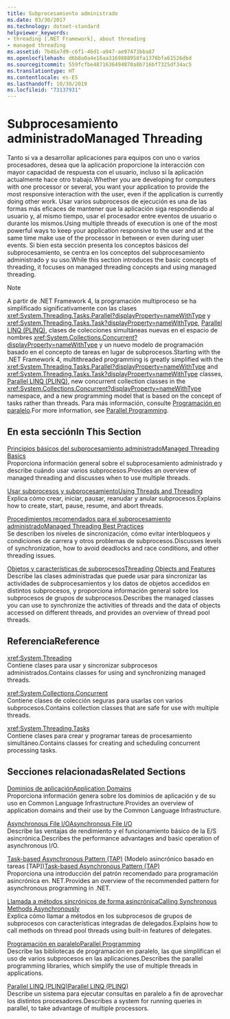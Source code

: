 ```yaml
---
title: Subprocesamiento administrado
ms.date: 03/30/2017
ms.technology: dotnet-standard
helpviewer_keywords:
- threading [.NET Framework], about threading
- managed threading
ms.assetid: 7b46a7d9-c6f1-46d1-a947-ae97471bba87
ms.openlocfilehash: d6b8a0a4e16aa3169888958fa1376bfa61526dbd
ms.sourcegitcommit: 559fcfbe4871636494870a8b716bf7325df34ac5
ms.translationtype: HT
ms.contentlocale: es-ES
ms.lasthandoff: 10/30/2019
ms.locfileid: "73137931"
---
```

# <a name="managed-threading"></a><span data-ttu-id="a3574-102">Subprocesamiento administrado</span><span class="sxs-lookup"><span data-stu-id="a3574-102">Managed Threading</span></span>
<span data-ttu-id="a3574-103">Tanto si va a desarrollar aplicaciones para equipos con uno o varios procesadores, desea que la aplicación proporcione la interacción con mayor capacidad de respuesta con el usuario, incluso si la aplicación actualmente hace otro trabajo.</span><span class="sxs-lookup"><span data-stu-id="a3574-103">Whether you are developing for computers with one processor or several, you want your application to provide the most responsive interaction with the user, even if the application is currently doing other work.</span></span> <span data-ttu-id="a3574-104">Usar varios subprocesos de ejecución es una de las formas más eficaces de mantener que la aplicación siga respondiendo al usuario y, al mismo tiempo, usar el procesador entre eventos de usuario o durante los mismos.</span><span class="sxs-lookup"><span data-stu-id="a3574-104">Using multiple threads of execution is one of the most powerful ways to keep your application responsive to the user and at the same time make use of the processor in between or even during user events.</span></span> <span data-ttu-id="a3574-105">Si bien esta sección presenta los conceptos básicos del subprocesamiento, se centra en los conceptos del subprocesamiento administrado y su uso.</span><span class="sxs-lookup"><span data-stu-id="a3574-105">While this section introduces the basic concepts of threading, it focuses on managed threading concepts and using managed threading.</span></span>  
  
> [!NOTE]
> <span data-ttu-id="a3574-106">A partir de .NET Framework 4, la programación multiproceso se ha simplificado significativamente con las clases <xref:System.Threading.Tasks.Parallel?displayProperty=nameWithType> y <xref:System.Threading.Tasks.Task?displayProperty=nameWithType>, [Parallel LINQ (PLINQ)](../../../docs/standard/parallel-programming/parallel-linq-plinq.md), clases de colecciones simultáneas nuevas en el espacio de nombres <xref:System.Collections.Concurrent?displayProperty=nameWithType> y un nuevo modelo de programación basado en el concepto de tareas en lugar de subprocesos.</span><span class="sxs-lookup"><span data-stu-id="a3574-106">Starting with the .NET Framework 4, multithreaded programming is greatly simplified with the <xref:System.Threading.Tasks.Parallel?displayProperty=nameWithType> and <xref:System.Threading.Tasks.Task?displayProperty=nameWithType> classes, [Parallel LINQ (PLINQ)](../../../docs/standard/parallel-programming/parallel-linq-plinq.md), new concurrent collection classes in the <xref:System.Collections.Concurrent?displayProperty=nameWithType> namespace, and a new programming model that is based on the concept of tasks rather than threads.</span></span> <span data-ttu-id="a3574-107">Para más información, consulte [Programación en paralelo](../../../docs/standard/parallel-programming/index.md).</span><span class="sxs-lookup"><span data-stu-id="a3574-107">For more information, see [Parallel Programming](../../../docs/standard/parallel-programming/index.md).</span></span>  
  
## <a name="in-this-section"></a><span data-ttu-id="a3574-108">En esta sección</span><span class="sxs-lookup"><span data-stu-id="a3574-108">In This Section</span></span>  
 [<span data-ttu-id="a3574-109">Principios básicos del subprocesamiento administrado</span><span class="sxs-lookup"><span data-stu-id="a3574-109">Managed Threading Basics</span></span>](../../../docs/standard/threading/managed-threading-basics.md)  
 <span data-ttu-id="a3574-110">Proporciona información general sobre el subprocesamiento administrado y describe cuándo usar varios subprocesos.</span><span class="sxs-lookup"><span data-stu-id="a3574-110">Provides an overview of managed threading and discusses when to use multiple threads.</span></span>  
  
 [<span data-ttu-id="a3574-111">Usar subprocesos y subprocesamiento</span><span class="sxs-lookup"><span data-stu-id="a3574-111">Using Threads and Threading</span></span>](../../../docs/standard/threading/using-threads-and-threading.md)  
 <span data-ttu-id="a3574-112">Explica cómo crear, iniciar, pausar, reanudar y anular subprocesos.</span><span class="sxs-lookup"><span data-stu-id="a3574-112">Explains how to create, start, pause, resume, and abort threads.</span></span>  
  
 [<span data-ttu-id="a3574-113">Procedimientos recomendados para el subprocesamiento administrado</span><span class="sxs-lookup"><span data-stu-id="a3574-113">Managed Threading Best Practices</span></span>](../../../docs/standard/threading/managed-threading-best-practices.md)  
 <span data-ttu-id="a3574-114">Se describen los niveles de sincronización, cómo evitar interbloqueos y condiciones de carrera y otros problemas de subprocesos.</span><span class="sxs-lookup"><span data-stu-id="a3574-114">Discusses levels of synchronization, how to avoid deadlocks and race conditions, and other threading issues.</span></span>  
  
 [<span data-ttu-id="a3574-115">Objetos y características de subprocesos</span><span class="sxs-lookup"><span data-stu-id="a3574-115">Threading Objects and Features</span></span>](../../../docs/standard/threading/threading-objects-and-features.md)  
 <span data-ttu-id="a3574-116">Describe las clases administradas que puede usar para sincronizar las actividades de subprocesamientos y los datos de objetos accedidos en distintos subprocesos, y proporciona información general sobre los subprocesos de grupos de subprocesos.</span><span class="sxs-lookup"><span data-stu-id="a3574-116">Describes the managed classes you can use to synchronize the activities of threads and the data of objects accessed on different threads, and provides an overview of thread pool threads.</span></span>  
  
## <a name="reference"></a><span data-ttu-id="a3574-117">Referencia</span><span class="sxs-lookup"><span data-stu-id="a3574-117">Reference</span></span>  
 <xref:System.Threading>  
 <span data-ttu-id="a3574-118">Contiene clases para usar y sincronizar subprocesos administrados.</span><span class="sxs-lookup"><span data-stu-id="a3574-118">Contains classes for using and synchronizing managed threads.</span></span>  
  
 <xref:System.Collections.Concurrent>  
 <span data-ttu-id="a3574-119">Contiene clases de colección seguras para usarlas con varios subprocesos.</span><span class="sxs-lookup"><span data-stu-id="a3574-119">Contains collection classes that are safe for use with multiple threads.</span></span>  
  
 <xref:System.Threading.Tasks>  
 <span data-ttu-id="a3574-120">Contiene clases para crear y programar tareas de procesamiento simultáneo.</span><span class="sxs-lookup"><span data-stu-id="a3574-120">Contains classes for creating and scheduling concurrent processing tasks.</span></span>  
  
## <a name="related-sections"></a><span data-ttu-id="a3574-121">Secciones relacionadas</span><span class="sxs-lookup"><span data-stu-id="a3574-121">Related Sections</span></span>  
 [<span data-ttu-id="a3574-122">Dominios de aplicación</span><span class="sxs-lookup"><span data-stu-id="a3574-122">Application Domains</span></span>](../../../docs/framework/app-domains/application-domains.md)  
 <span data-ttu-id="a3574-123">Proporciona información genera sobre los dominios de aplicación y de su uso en Common Language Infrastructure.</span><span class="sxs-lookup"><span data-stu-id="a3574-123">Provides an overview of application domains and their use by the Common Language Infrastructure.</span></span>  
  
 [<span data-ttu-id="a3574-124">Asynchronous File I/O</span><span class="sxs-lookup"><span data-stu-id="a3574-124">Asynchronous File I/O</span></span>](../../../docs/standard/io/asynchronous-file-i-o.md)  
 <span data-ttu-id="a3574-125">Describe las ventajas de rendimiento y el funcionamiento básico de la E/S asincrónica.</span><span class="sxs-lookup"><span data-stu-id="a3574-125">Describes the performance advantages and basic operation of asynchronous I/O.</span></span>  
  
 <span data-ttu-id="a3574-126">[Task-based Asynchronous Pattern (TAP)](../../../docs/standard/asynchronous-programming-patterns/task-based-asynchronous-pattern-tap.md) (Modelo asincrónico basado en tareas [TAP])</span><span class="sxs-lookup"><span data-stu-id="a3574-126">[Task-based Asynchronous Pattern (TAP)](../../../docs/standard/asynchronous-programming-patterns/task-based-asynchronous-pattern-tap.md)</span></span>  
 <span data-ttu-id="a3574-127">Proporciona una introducción del patrón recomendado para programación asincrónica en. NET.</span><span class="sxs-lookup"><span data-stu-id="a3574-127">Provides an overview of the recommended pattern for asynchronous programming in .NET.</span></span>  
  
 [<span data-ttu-id="a3574-128">Llamada a métodos sincrónicos de forma asincrónica</span><span class="sxs-lookup"><span data-stu-id="a3574-128">Calling Synchronous Methods Asynchronously</span></span>](../../../docs/standard/asynchronous-programming-patterns/calling-synchronous-methods-asynchronously.md)  
 <span data-ttu-id="a3574-129">Explica cómo llamar a métodos en los subprocesos de grupos de subprocesos con características integradas de delegados.</span><span class="sxs-lookup"><span data-stu-id="a3574-129">Explains how to call methods on thread pool threads using built-in features of delegates.</span></span>  
  
 [<span data-ttu-id="a3574-130">Programación en paralelo</span><span class="sxs-lookup"><span data-stu-id="a3574-130">Parallel Programming</span></span>](../../../docs/standard/parallel-programming/index.md)  
 <span data-ttu-id="a3574-131">Describe las bibliotecas de programación en paralelo, las que simplifican el uso de varios subprocesos en las aplicaciones.</span><span class="sxs-lookup"><span data-stu-id="a3574-131">Describes the parallel programming libraries, which simplify the use of multiple threads in applications.</span></span>  
  
 [<span data-ttu-id="a3574-132">Parallel LINQ (PLINQ)</span><span class="sxs-lookup"><span data-stu-id="a3574-132">Parallel LINQ (PLINQ)</span></span>](../../../docs/standard/parallel-programming/parallel-linq-plinq.md)  
 <span data-ttu-id="a3574-133">Describe un sistema para ejecutar consultas en paralelo a fin de aprovechar los distintos procesadores.</span><span class="sxs-lookup"><span data-stu-id="a3574-133">Describes a system for running queries in parallel, to take advantage of multiple processors.</span></span>
